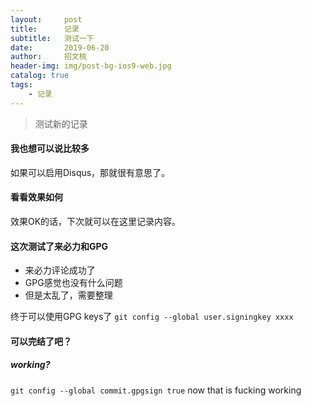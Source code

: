 ```yaml
---
layout:     post
title:      记录
subtitle:   测试一下
date:       2019-06-20
author:     招文桃
header-img: img/post-bg-ios9-web.jpg
catalog: true
tags:
    - 记录
---
```


>  测试新的记录



#### 我也想可以说比较多

如果可以启用Disqus，那就很有意思了。



#### 看看效果如何

效果OK的话，下次就可以在这里记录内容。

#### 这次测试了来必力和GPG
- 来必力评论成功了
- GPG感觉也没有什么问题
- 但是太乱了，需要整理

终于可以使用GPG keys了
`git config --global user.signingkey xxxx`

#### 可以完结了吧？
##### working?
`git config --global commit.gpgsign true`
now that is fucking working
